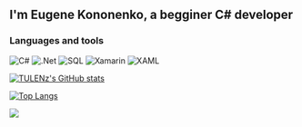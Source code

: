 ## I'm Eugene Kononenko, a begginer C# developer 
### Languages and tools
![C#](https://img.shields.io/badge/-C%23-%232A17B1?style=flat&logo=csharp)
![.Net](https://img.shields.io/badge/-.Net-%2344036F?style=flat&logo=.Net)
![SQL](https://img.shields.io/badge/-SQL-blue?style=flat&logo=microsoftsqlserver)
![Xamarin](https://img.shields.io/badge/-Xamarin-039BE5?style=flat&logo=xamarin&logoColor=white)
![XAML](https://img.shields.io/badge/-Xaml-00638E?style=flat&logo=xaml)

[![TULENz's GitHub stats](https://github-readme-stats.vercel.app/api?username=TULENz&theme=github_dark&show_icons=true)](https://github.com/anuraghazra/github-readme-stats)

[![Top Langs](https://github-readme-stats.vercel.app/api/top-langs/?username=TULENz&layout=compact&theme=github_dark)](https://github.com/anuraghazra/github-readme-stats)

![](https://komarev.com/ghpvc/?username=TULENz)
<!--
**TULENz/TULENz** is a ✨ _special_ ✨ repository because its `README.md` (this file) appears on your GitHub profile.

Here are some ideas to get you started:

- 🔭 I’m currently working on ...
- 🌱 I’m currently learning ...
- 👯 I’m looking to collaborate on ...
- 🤔 I’m looking for help with ...
- 💬 Ask me about ...
- 📫 How to reach me: ...
- 😄 Pronouns: ...
- ⚡ Fun fact: ...
-->
